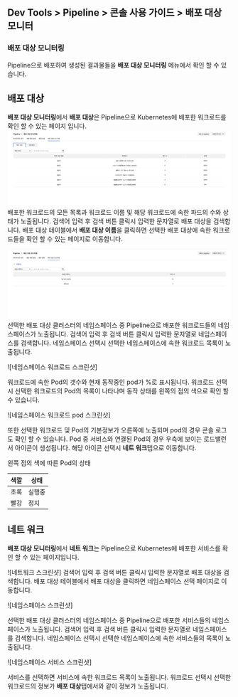 ## Dev Tools > Pipeline > 콘솔 사용 가이드 > 배포 대상 모니터

### 배포 대상 모니터링

Pipeline으로 배포하여 생성된 결과물들을 **배포 대상 모니터링** 메뉴에서 확인 할 수 있습니다.

## 배포 대상

**배포 대상 모니터링**에서 **배포 대상**은 Pipeline으로 Kubernetes에 배포한 워크로드를 확인 할 수 있는 페이지 입니다.
![deploy-target-monitoring-guide-01.png](..%2Fimages%2F2023-06-27%2Fdeploy-target-monitoring-guide-01.png)
배포한 워크로드의 모든 목록과 워크로드 이름 및 해당 워크로드에 속한 파드의 수와 상태가 노출됩니다.
검색어 입력 후 검색 버튼 클릭시 입력한 문자열로 배포 대상을 검색합니다.
배포 대상 테이블에서 **배포 대상 이름**을 클릭하면 선택한 배포 대상에 속한 워크로드들을 확인 할 수 있는 페이지로 이동합니다.

![deploy-target-monitoring-guide-02.png](..%2Fimages%2F2023-06-27%2Fdeploy-target-monitoring-guide-02.png)
선택한 배포 대상 클러스터의 네임스페이스 중 Pipeline으로 배포한 워크로드들의 네임스페이스가 노출됩니다.
검색어 입력 후 검색 버튼 클릭시 입력한 문자열로 네임스페이스를 검색합니다.
네임스페이스 선택시 선택한 네임스페이스에 속한 워크로드 목록이 노출됩니다.

![네임스페이스 워크로드 스크린샷]

워크로드에 속한 Pod의 갯수와 현재 동작중인 pod가 %로 표시됩니다. 워크로드 선택시 선택한 워크로드의 Pod의 목록이 나타나며 동작 상태를 왼쪽의 점의 색으로 확인 할 수 있습니다.

![네임스페이스 워크로드 pod 스크린샷]

또한 선택한 워크로드 및 Pod의 기본정보가 오른쪽에 노출되며 pod의 경우 콘솔 로그도 확인 할 수 있습니다.
Pod 중 서비스와 연결된 Pod의 경우 우측에 보이는 로드밸런서 아이콘이 생성됩니다. 해당 아이콘 선택시 **네트 워크**탭으로 이동합니다.


왼쪽 점의 색에 따른 Pod의 상태

| 색깔 | 상태   |
| --- |------|
| 초록 | 실행중  |
| 빨강 | 정지   |


## 네트 워크

**배포 대상 모니터링**에서 **네트 워크**는 Pipeline으로 Kubernetes에 배포한 서비스를 확인 할 수 있는 페이지입니다.

![네트워크 스크린샷]
검색어 입력 후 검색 버튼 클릭시 입력한 문자열로 배포 대상을 검색합니다.
배포 대상 테이블에서 배포 대상을 클릭하면 네임스페이스 선택 페이지로 이동합니다.

![네임스페이스 스크린샷]

선택한 배포 대상 클러스터의 네임스페이스 중 Pipeline으로 배포한 서비스들의 네임스페이스가 노출됩니다.
검색어 입력 후 검색 버튼 클릭시 입력한 문자열로 네임스페이스를 검색합니다.
네임스페이스 선택시 선택한 네임스페이스에 속한 서비스들의 목록이 노출됩니다.

![네임스페이스 서비스 스크린샷]

서비스를 선택하면 서비스에 속한 워크로드 목록이 노출됩니다. 워크로드 선택시 선택한 워크로드의 정보가 **배포 대상**탭에서와 같이 정보가 노출됩니다. 
